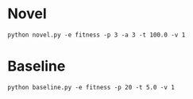 # Novel 
`python novel.py -e fitness -p 3 -a 3 -t 100.0 -v 1`

# Baseline
`python baseline.py -e fitness -p 20 -t 5.0 -v 1`
